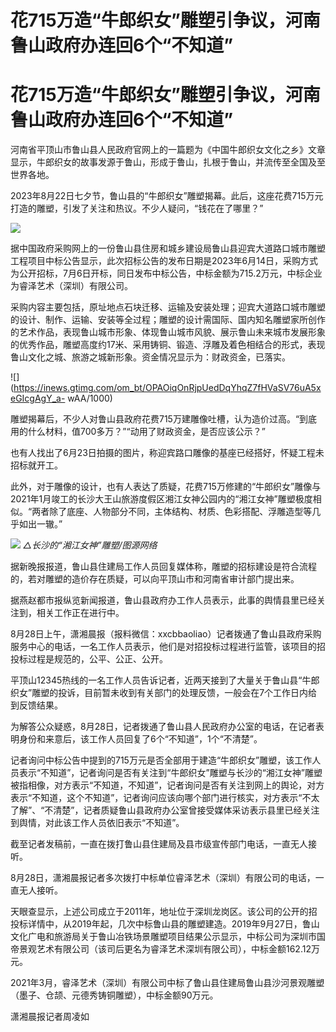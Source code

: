 # 花715万造“牛郎织女”雕塑引争议，河南鲁山政府办连回6个“不知道”

# 花715万造“牛郎织女”雕塑引争议，河南鲁山政府办连回6个“不知道”

河南省平顶山市鲁山县人民政府官网上的一篇题为《中国牛郎织女文化之乡》文章显示，牛郎织女的故事发源于鲁山，形成于鲁山，扎根于鲁山，并流传至全国及至世界各地。

2023年8月22日七夕节，鲁山县的“牛郎织女”雕塑揭幕。此后，这座花费715万元打造的雕塑，引发了关注和热议。不少人疑问，“钱花在了哪里？”

![](https://inews.gtimg.com/om_bt/ObgCzIo8JpMJ792Q6-fxF6Js88yX1GOwjvZVkQc4n1mqcAA/1000)

据中国政府采购网上的一份鲁山县住房和城乡建设局鲁山县迎宾大道路口城市雕塑工程项目中标公告显示，此次招标公告的发布日期是2023年6月14日，采购方式为公开招标，7月6日开标，同日发布中标公告，中标金额为715.2万元，中标企业为睿泽艺术（深圳）有限公司。

采购内容主要包括，原址地点石块迁移、运输及安装处理；迎宾大道路口城市雕塑的设计、制作、运输、安装等全过程；雕塑的设计需国际、国内知名雕塑家所创作的艺术作品，表现鲁山城市形象、体现鲁山城市风貌、展示鲁山未来城市发展形象的优秀作品，雕塑高度约17米、采用铸铜、锻造、浮雕及着色相结合的形式，表现鲁山文化之城、旅游之城新形象。资金情况显示为：财政资金，已落实。

![](https://inews.gtimg.com/om_bt/OPAOiqOnRjpUedDqYhqZ7fHVaSV76uA5xeGIcgAgY_a-
wAA/1000)

雕塑揭幕后，不少人对鲁山县政府花费715万建雕像吐槽，认为造价过高。“到底用的什么材料，值700多万？”“动用了财政资金，是否应该公示？”

也有人找出了6月23日拍摄的图片，称迎宾路口雕像的基座已经搭好，怀疑工程未招标就开工。

此外，对于雕像的设计，也有人表达了质疑，花费715万修建的“牛郎织女”雕像与2021年1月竣工的长沙大王山旅游度假区湘江女神公园内的“湘江女神”雕塑极度相似。“两者除了底座、人物部分不同，主体结构、材质、色彩搭配、浮雕造型等几乎如出一辙。”

![](https://inews.gtimg.com/om_bt/OMEf0WnmM3jymSLpORwt6Q8fPBmLGqJkjuniQU6Q0m8TEAA/1000)
_△长沙的“湘江女神”雕塑/图源网络_

据新晚报报道，鲁山县住建局工作人员回复媒体称，雕塑的招标建设是符合流程的，若对雕塑的造价存在质疑，可以向平顶山市和河南省审计部门提出来。

据燕赵都市报纵览新闻报道，鲁山县政府办工作人员表示，此事的舆情县里已经关注到，相关工作正在进行中。

8月28日上午，潇湘晨报（报料微信：xxcbbaoliao）记者拨通了鲁山县政府采购服务中心的电话，一名工作人员表示，他们是对招投标过程进行监管，该项目的招投标过程是规范的，公平、公正、公开。

平顶山12345热线的一名工作人员告诉记者，近两天接到了大量关于鲁山县“牛郎织女”雕塑的投诉，目前暂未收到有关部门的处理反馈，一般会在7个工作日内给到反馈结果。

为解答公众疑惑，8月28日，记者拨通了鲁山县人民政府办公室的电话，在记者表明身份和来意后，该工作人员回复了6个“不知道”，1个“不清楚”。

记者询问中标公告中提到的715万元是否全部用于建造“牛郎织女”雕塑，该工作人员表示“不知道”，记者询问是否有关注到“牛郎织女”雕塑与长沙的“湘江女神”雕塑被指相像，对方表示“不知道，不知道”，记者询问是否有关注到网上的舆论，对方表示“不知道，这个不知道”，记者询问应该向哪个部门进行核实，对方表示“不太了解”、“不清楚”，记者质疑鲁山县政府办公室曾接受媒体采访表示县里已经关注到舆情，对此该工作人员依旧表示“不知道”。

截至记者发稿前，一直在拨打鲁山县住建局及县市级宣传部门电话，一直无人接听。

8月28日，潇湘晨报记者多次拨打中标单位睿泽艺术（深圳）有限公司的电话，一直无人接听。

天眼查显示，上述公司成立于2011年，地址位于深圳龙岗区。该公司的公开的招投标详情中，从2019年起，几次中标鲁山县的雕塑建造。2019年9月27日，鲁山文化广电和旅游局关于鲁山冶铁场景雕塑项目结果公示显示，中标公司为深圳市国帝景观艺术有限公司（该司后更名为睿泽艺术深圳有限公司），中标金额162.12万元。

2021年3月，睿泽艺术（深圳）有限公司中标了鲁山县住建局鲁山县沙河景观雕塑（墨子、仓颉、元德秀铸铜雕塑），中标金额90万元。

潇湘晨报记者周凌如

